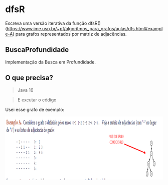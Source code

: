 # dfsR
Escreva uma versão iterativa da função dfsR() (https://www.ime.usp.br/~pf/algoritmos_para_grafos/aulas/dfs.html#example-A) para grafos representados por matriz de adjacências.

## BuscaProfundidade
Implementação da Busca em Profundidade.

## O que precisa?
> Java 16

> E excutar o código

Usei esse grafo de exemplo:
<p align="center">
    <img align="center" alt="exemplo" src="exemplo.png" width="800" height="200" />
</p>
